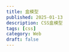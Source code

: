 ```yaml
---
title: 盒模型
published: 2025-01-13
description: CSS盒模型
tags: [css]
category: Web
draft: false
---
```

